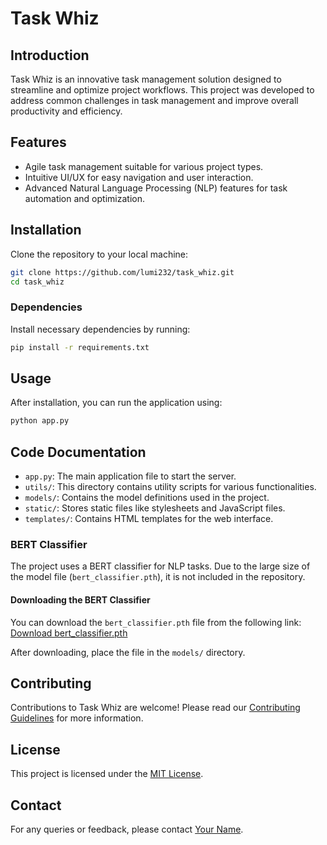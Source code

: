 # Task Whiz

## Introduction
Task Whiz is an innovative task management solution designed to streamline and optimize project workflows. This project was developed to address common challenges in task management and improve overall productivity and efficiency.

## Features
- Agile task management suitable for various project types.
- Intuitive UI/UX for easy navigation and user interaction.
- Advanced Natural Language Processing (NLP) features for task automation and optimization.

## Installation
Clone the repository to your local machine:
```bash
git clone https://github.com/lumi232/task_whiz.git
cd task_whiz
```

### Dependencies
Install necessary dependencies by running:
```bash
pip install -r requirements.txt
```

## Usage
After installation, you can run the application using:
```bash
python app.py
```

## Code Documentation
- `app.py`: The main application file to start the server.
- `utils/`: This directory contains utility scripts for various functionalities.
- `models/`: Contains the model definitions used in the project.
- `static/`: Stores static files like stylesheets and JavaScript files.
- `templates/`: Contains HTML templates for the web interface.

### BERT Classifier
The project uses a BERT classifier for NLP tasks. Due to the large size of the model file (`bert_classifier.pth`), it is not included in the repository.

#### Downloading the BERT Classifier
You can download the `bert_classifier.pth` file from the following link:
[Download bert_classifier.pth](https://drive.google.com/file/d/1Hr2hQF1uleLFZkm_5Ts2T5KK59tQ9vXD/view?usp=sharing)

After downloading, place the file in the `models/` directory.

## Contributing
Contributions to Task Whiz are welcome! Please read our [Contributing Guidelines](CONTRIBUTING.md) for more information.

## License
This project is licensed under the [MIT License](LICENSE).

## Contact
For any queries or feedback, please contact [Your Name](mailto:dhruv4386@gmail.com).
